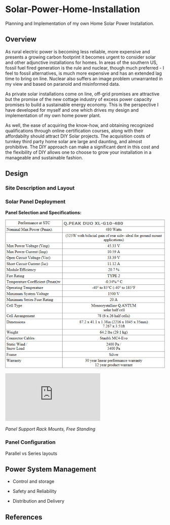 # Solar-Power-Home-Installation
Planning and Implementation of my own Home Solar Power Installation.

## Overview
As rural electric power is becoming less reliable, more expensive and presents a growing carbon footprint it becomes urgent to consider solar and other adjunctive installations for homes. In areas of the southern US, fossil fuel fired generation is the rule and nuclear, though much preferred - I feel to fossil alternatives, is much more expensive and has an extended lag time to bring on line. Nuclear also suffers an image problem unwarranted in my view and based on paranoid and misinformed data.

As private solar installations come on line, off-grid promises are attractive but the promise of the new cottage industry of excess power capacity promises to build a sustainable energy economy. This is the perspective I have developed for myself and one which drives my design and implementation of my own home power plant.

As well, the ease of acquiring the know-how, and obtaining recognized qualifications through online certification courses, along with their affordabilty should attract DIY Solar projects. The acquisition costs of turnkey third party home solar are large and daunting, and almost prohibitive. The DIY approach can make a significant dent in this cost and the flexibility of DIY allows one to choose to grow your installation in a manageable and sustainable fashion.


## Design

### Site Description and Layout

### Solar Panel Deployment

**Panel Selection and Specifications:**

![image](https://github.com/medmatix/Solar-Power-Home-Installation/blob/main/Q-Cell%20Table.png)


![image](https://github.com/medmatix/Solar-Power-Home-Installation/blob/main/Solar%20Rack%20and%20Base%20V2.stl)

*Panel Support Rack Mounts, Free Standing*



### Panel Configuration

Parallel vs Series layouts

## Power System Management

- Control and storage

- Safety and Reliability

- Distribution and Delivery

## References

